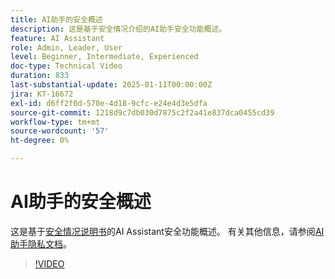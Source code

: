 ```yaml
---
title: AI助手的安全概述
description: 这是基于安全情况介绍的AI助手安全功能概述。
feature: AI Assistant
role: Admin, Leader, User
level: Beginner, Intermediate, Experienced
doc-type: Technical Video
duration: 833
last-substantial-update: 2025-01-11T00:00:00Z
jira: KT-16672
exl-id: d6ff2f0d-570e-4d18-9cfc-e24e4d3e5dfa
source-git-commit: 1218d9c7db030d7875c2f2a41e837dca0455cd39
workflow-type: tm+mt
source-wordcount: '57'
ht-degree: 0%

---
```



# AI助手的安全概述

这是基于<a href="https://www.adobe.com/content/dam/cc/en/trust-center/ungated/whitepapers/experience-cloud/adobe-ai-assistant-in-aep-security-fact-sheet.pdf">安全情况说明书</a>的AI Assistant安全功能概述。  有关其他信息，请参阅[AI助手隐私文档](https://experienceleague.adobe.com/zh-hans/docs/experience-platform/ai-assistant/privacy)。

>[!VIDEO](https://video.tv.adobe.com/v/3441090/?learn=on&enablevpops&captions=chi_hans)
